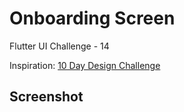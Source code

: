 # Onboarding Screen

Flutter UI Challenge - 14

Inspiration: <a href="https://www.figma.com/community/file/863154187917698952">10 Day Design Challenge</a>

## Screenshot
